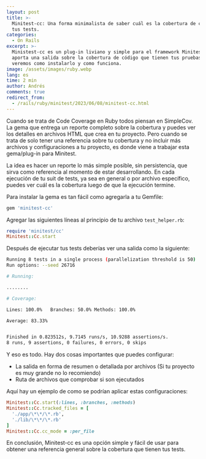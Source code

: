 ```yaml
---
layout: post
title: >-
  Minitest-cc: Una forma minimalista de saber cuál es la cobertura de código de
  tus tests.
categories:
  - On Rails
excerpt: >-
  Ministest-cc es un plug-in liviano y simple para el framework Minitest que
  aporta una salida sobre la cobertura de código que tienen tus pruebas. Aquí
  veremos como instalarlo y como funciona.
image: /assets/images/ruby.webp
lang: es
time: 2 min
author: Andrés
comments: true
redirect_from:
  - /rails/ruby/minitest/2023/06/08/minitest-cc.html
---
```

Cuando se trata de Code Coverage en Ruby todos piensan en SimpleCov. La gema que entrega un reporte completo sobre la cobertura y puedes ver los detalles en archivos HTML que crea en tu proyecto. Pero cuando se trata de solo tener una referencia sobre tu cobertura y no incluir más archivos y configuraciones a tu proyecto, es donde viene a trabajar esta gema/plug-in para Minitest.

La idea es hacer un reporte lo más simple posible, sin persistencia, que sirva como referencia al momento de estar desarrollando. En cada ejecución de tu suit de tests, ya sea en general o por archivo específico, puedes ver cuál es la cobertura luego de que la ejecución termine.

Para instalar la gema es tan fácil como agregarla a tu Gemfile:

```ruby
gem 'minitest-cc'
```

Agregar las siguientes líneas al principio de tu archivo `test_helper.rb`:

```ruby
require 'minitest/cc'
Minitest::Cc.start
```

Después de ejecutar tus tests deberías ver una salida como la siguiente:

```bash
Running 8 tests in a single process (parallelization threshold is 50)
Run options: --seed 26716

# Running:

........

# Coverage:

Lines: 100.0%   Branches: 50.0% Methods: 100.0%

Average: 83.33%


Finished in 0.823512s, 9.7145 runs/s, 10.9288 assertions/s.
8 runs, 9 assertions, 0 failures, 0 errors, 0 skips
```

Y eso es todo. Hay dos cosas importantes que puedes configurar:

- La salida en forma de resumen o detallada por archivos (Si tu proyecto es muy grande no lo recomiendo)
- Ruta de archivos que comprobar si son ejecutados

Aquí hay un ejemplo de como se podrían aplicar estas configuraciones:

```ruby
Minitest::Cc.start(:lines, :branches, :methods)
Minitest::Cc.tracked_files = [
  './app/\*\*/\*.rb',
  './lib/\*\*/\*.rb'
]
Minitest::Cc.cc_mode = :per_file
```

En conclusión, Minitest-cc es una opción simple y fácil de usar para obtener una referencia general sobre la cobertura que tienen tus tests.

